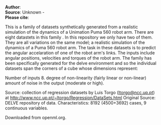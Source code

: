 **Author**:   
**Source**: Unknown -   
**Please cite**:   

This is a family of datasets synthetically generated from a realistic
 simulation of the dynamics of a Unimation Puma 560 robot arm. There
 are eight datastets in this family . In this repository we only have
 two of them. They are all variations on the same model; a realistic
 simulation of the dynamics of a Puma 560 robot arm. The task in these
 datasets is to predict the angular accelaration of one of the robot
 arm's links. The inputs include angular positions, velocities and
 torques of the robot arm. The family has been specifically generated
 for the delve environment and so the individual datasets span the
 corners of a cube whose dimensions represent:
 
 Number of inputs 8. 
 degree of non-linearity (fairly linear or non-linear) 
 amount of noise in the output (moderate or high). 
 
 Source: collection of regression datasets by Luis Torgo (ltorgo@ncc.up.pt) at
 http://www.ncc.up.pt/~ltorgo/Regression/DataSets.html
 Original Source: DELVE repository of data. 
 Characteristics: 8192 (4500+3692) cases, 9 continuous variables.

Downloaded from openml.org.